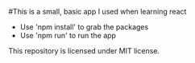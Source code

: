 #This is a small, basic app I used when learning react

- Use 'npm install' to grab the packages
- Use 'npm run' to run the app

This repository is licensed under MIT license.